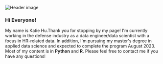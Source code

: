![Header image](https://raw.githubusercontent.com/katie-hu/kayteewho/blob/main/Images/Header.png)

### Hi Everyone!

My name is Katie Hu.Thank you for stopping by my page! 
I'm currently working in the defense industry as a data engineer/data scientist with a focus in HR-related data. 
In addition, I'm pursuing my master's degree in applied data science and expected to complete the program August 2023. 
Most of my content is in **Python** and **R**. Please feel free to contact me if you have any questions! 

